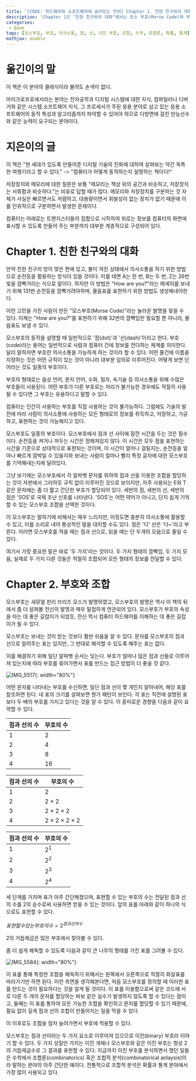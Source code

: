 ```yaml
---
title: '[CODE: 하드웨어와 소프트웨어에 숨어있는 언어] Chapter 1. 친한 친구와의 대화 ~ Chapter 2. 부호와 조합'
description: 'Chapter 1인 "친한 친구와의 대화"에서는 모스 부호(Morse Code)와 부호의 개념을 소개한다. 모스 부호는 점(dot)과 선(dash)의 조합으로 알파벳과 숫자, 기호 등을 표현하는 부호 체계이다. 이 챕터에서는 모스 부호의 동작 원리를 설명하고, 부호의 중요성과 활용 가능성에 대해 이야기한다. 모스 부호를 통해 의사소통에 사용되는 부호의 역할과 중요성을 이해할 수 있다.\n\nChapter 2인 "부호와 조합"에서는 모스 부호를 비롯한 부호의 조합에 대해 다룬다. 부호는 점과 선의 이진 형태로 구성되며, 부호의 조합과 표현 방법에 대해 설명한다. 또한, 부호의 수와 점과 선의 수 간의 관계를 분석하고, 이진 부호의 특징과 조합적 분석에 대해 다룬다. 이 챕터를 통해 부호와 조합에 대한 이해를 확장하고, 이진 부호의 활용과 응용에 대해 배울 수 있다.'
categories:
 - Book
tags: [모스부호, 부호, 의사소통, 점, 선, 이진 부호, 조합, 수학, 조합론, 확률, 통계]
mathjax: enable
---
```


# 옮긴이의 말

이 책은 이 분야의 클래식이라 불려도 손색이 없다.

마이크로프로세서라는 분야는 전자공학과 디지털 시스템에 대한 지식, 컴파일러나 디버거와 같은 시스템 소프트웨어 지식, 그 프로세서가 주된 응용 분야로 삼고 있는 응용 소프트웨어의 동작 특성과 알고리즘까지 파악할 수 있어야 하므로 다방면에 걸친 만능선수와 같은 능력이 요구되는 분야이다.

# 지은이의 글

이 책은 "현 세대가 있도록 만들어준 디지털 기술의 진화에 대하여 살펴보는 약간 독특한 여행기라고 할 수 있다." -> "컴퓨터가 어떻게 동작하는지 설명하는 책이다!"

저장장치와 메모리에 대한 질문은 보통 "메모리는 책상 위의 공간과 비슷하고, 저장장치는 서류함과 비슷하다."는 비유로 답할 때가 많다. 메모리와 저장장치를 구분하는 것 자체가 사실은 빠르면서도 저렴하고, 대용량이면서 휘발성이 없는 장치가 없기 때문에 이를 인위적으로 구분하면서 발생한 문제이다.

컴퓨터는 아래로는 트랜지스터들의 집합으로 시작하여 위로는 정보를 컴퓨터의 화면에 표시할 수 있도록 만들어 주는 부분까지 대부분 계층적으로 구성되어 있다.

# Chapter 1. 친한 친구와의 대화

만약 친한 친구의 방이 맞은 편에 있고, 불이 꺼진 상태에서 의사소통을 하기 위한 방법으로 손전등을 활용하는 방식이 있을 것이다. 이를 테면 A는 한 번, B는 두 번, Z는 26번 빛을 깜빡거리는 식으로 말이다. 하지만 이 방법은 "How are you?"라는 메세지를 보내기 위해 131번 손전등을 깜빡거려야하며, 물음표를 표현하기 위한 방법도 생성해내야한다.

이런 고민을 가진 사람이 만든 "모스부호(Morse Code)"라는 놀라운 발명을 찾을 수 있다. 이제는 "How are you?"를 표현하기 위해 32번의 깜빡임만 필요할 뿐 아니라, 물음표도 보낼 수 있다.

모스부호의 동작을 설명할 때 일반적으로 '점(dot)'과 '선(dash)'이라고 한다. 부호(code)라는 용어는 일반적으로 사람과 컴퓨터 간에 정보를 전다하는 체계를 의미한다. 달리 말하자면 부호란 의사소통을 가능하게 하는 것이라 할 수 있다. 어떤 물건에 이름을 지정하는 것은 어떤 규칙이 있는 것이 아니라 대부분 임의로 이루어진다. 어떻게 보면 단어라는 것도 일종의 부호이다.

부호의 형태로는 음성 언어, 문자 언어, 수화, 점자, 속기술 등 의사소통을 위해 수많은 부호들이 사용된다. 어떤 부호가 다른 부호로는 처리가 불가능한 경우에도 적절히 사용될 수 있다면 그 부호는 유용하다고 말할 수 있다.

컴퓨터는 인간이 사용하는 부호를 직접 사용하는 것이 불가능하다. 그럼에도 기술의 발전에 따라 사람이 의사소통에 사용하는 모든 형태로의 정보를 취득하고, 저장하고, 가공하고, 표현하는 것이 가능해지고 있다.

모스부호도 일종의 부호이다. 모스부호에서 점과 선 사이에 잠깐 시간을 두는 것은 필수이다. 손전등을 켜거나 꺼두는 시간은 정해져있지 않다. 이 시간은 모두 점을 표현하는 시간을 기준으로 상대적으로 표현되는 것이며, 이 시간이 얼마나 걸릴지는, 손전등을 얼마나 빠르게 깜박일 수 있을지와 보내는 사람이 얼마나 빨리 특정 글자에 대한 모스부호를 기억해내는지에 달려있다.

그냥 보기에는 모스부호에서 각 알파벳 문자를 위하여 점과 선을 이용한 조합을 할당하는 것이 자판에서 그러하듯 규칙 없이 이루어진 것으로 보이지만, 자주 사용되는 E와 T 같은 문자에는 좀 더 짧고 간단한 부호가 할당되어 있다. 세번의 점, 세번의 선, 세번의 점은 'SOS'로 국제 조난 신호를 나타낸다. 'SOS'는 어떤 약어가 아니고, 단지 쉽게 기억할 수 있는 모스부호 조합을 선택한 것이다.

이 모스부호는 말하기에 비해서는 매우 느리지만, 이정도면 충분히 의사소통에 활용할 수 있고, 이를 소리로 내어 통상적인 말을 대치할 수도 있다. 점은 '디' 선은 '다~'라고 부른다. 이러면 모스부호를 적을 때는 점과 선으로, 읽을 때는 단 두개의 모음으로 줄일 수 있다.

여기서 가장 중요한 말은 바로 '두 가지'라는 것이다. 두 가지 형태의 깜빡임, 두 가지 모음, 실제로 두 가지 다른 것들은 적절히 조합되어 모든 형태의 정보를 전달할 수 있다.


# Chapter 2. 부호와 조합

모스부호는 새뮤얼 핀리 브리즈 모스가 발명하였고, 모스부호의 발명은 역시 이 책의 뒤에서 좀 더 살펴볼 전신의 발명과 매우 밀접하게 연관되어 있다. 모스부호가 부호의 속성을 아는 데 좋은 길잡이가 되었듯, 전신 역시 컴퓨터 하드웨어를 이해하는 데 좋은 길잡이가 될 수 있다.

모스부호는 보내는 것이 받는 것보다 훨씬 쉬움을 알 수 있다. 문자를 모스부호의 점과 선으로 알려주는 표는 있지만, 그 반대로 해석할 수 있도록 해주는 표는 없다.

이를 해결하기 위해 일단 알파벳 순서는 잊는다. 부호가 얼마나 많은 점과 선들로 이루어져 있는지에 따라 부호를 묶어가면서 표를 만드는 접근 방법이 더 좋을 것 같다.

![IMG_5517](https://github.com/6mini/6mini.github.io/assets/79494088/db6895bd-9a0b-438e-8c55-03bd860c89f0){: width="80%"}

어떤 문자를 나타내는 부호를 수신하면, 일단 점과 선이 몇 개인지 알아내어, 해당 표를 참조하면 된다. 네 표의 크기를 살펴보면 뭔가 패턴이 보인다. 각 표는 직전에 설명된 표보다 두 배의 부호를 가지고 있다는 것을 알 수 있다. 이 흥미로운 경향을 다음과 같이 요약할 수 있다.

점과 선의 수|부호의 수
--|--
$1$|$2$
$2$|$4$
$3$|$8$
$4$|$16$

점과 선의 수|부호의 수
--|--
$1$|$2$
$2$|$2 \times 2$
$3$|$2 \times 2 \times 2$
$4$|$2 \times 2 \times 2 \times 2$

점과 선의 수|부호의 수
--|--
$1$|$2^1$
$2$|$2^2$
$3$|$2^3$
$4$|$2^4$

세 단계를 거치며 표가 아주 간단해졌으며, 표현할 수 있는 부호의 수는 전달된 점과 선의 수를 2의 승수로써 사용하면 얻을 수 있는 것이다. 앞의 표를 아래와 같이 하나의 식으로도 표현할 수 있다.

$표현할 수 있는 부호의 수 = 2^{점과 선의 수}$

2의 거듭제곱은 많은 부호에서 찾아볼 수 있다.

좀 더 쉽게 해독할 수 있도록 다음과 같이 큰 나무의 형태를 가진 표를 그려볼 수 있다.

![IMG_5584](https://github.com/6mini/6mini.github.io/assets/79494088/cb6311ea-2b1b-4efe-8412-4681f03b0999){: width="80%"}

이 표를 통해 특정한 조합을 해독하기 위해서는 왼쪽에서 오른쪽으로 적절히 화살표를 따라가기만 하면 된다. 이런 측면을 생각해본다면, 처음 모스부호를 정의할 때 이러한 표를 만드는 것이 필요하다는 것을 알게 될 것이다. 이 표를 이용함으로써 같은 코드에 서로 다른 두 개의 문자를 할당하는 바보 같은 실수가 발생하지 않도록 할 수 있다는 점이고, 둘째는 이 표를 통하여 모든 가능한 조합을 확인하고 문자를 할당할 수 있기 때문에, 필요 없이 길게 점과 선의 조합이 만들어지는 일을 막을 수 있다.

이 이후로도 조합을 점차 늘려가면서 부호에 적용할 수 있다.

모스부호는 점과 선이라는 두 가지 요소로 이루어져 있으므로 이진(binary) 부호라 이야기 할 수 있다. 두 가지 성질만 가지는 이진 개체나 모스부호와 같은 이진 부호는 항상 2의 거듭제곱수로 그 결과를 표현할 수 있다. 지금까지 이진 부호를 분석하면서 했던 일들은 수학에서 조합론(combinatorics) 혹은 조합적 분석(combinatorical anlaysis)이라 말하는 분야의 아주 간단한 예이다. 전통적으로 조합적 분석은 확률과 통계 분야에서 가장 많이 사용되고 있다. 

